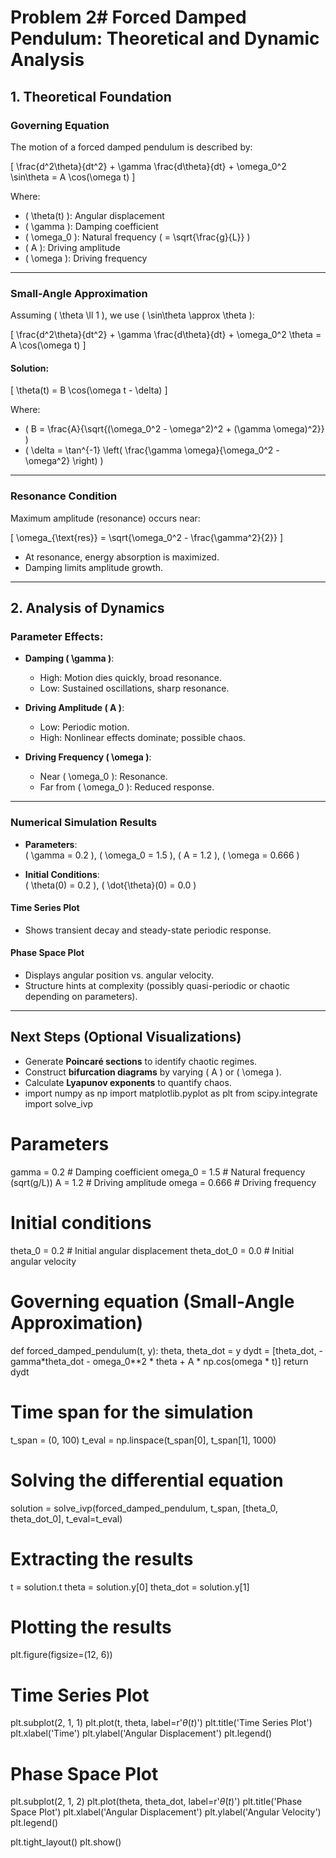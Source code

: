 # Problem 2# **Forced Damped Pendulum: Theoretical and Dynamic Analysis**

## **1. Theoretical Foundation**

### **Governing Equation**

The motion of a forced damped pendulum is described by:

\[
\frac{d^2\theta}{dt^2} + \gamma \frac{d\theta}{dt} + \omega_0^2 \sin\theta = A \cos(\omega t)
\]

Where:
- \( \theta(t) \): Angular displacement  
- \( \gamma \): Damping coefficient  
- \( \omega_0 \): Natural frequency \( = \sqrt{\frac{g}{L}} \)  
- \( A \): Driving amplitude  
- \( \omega \): Driving frequency  

---

### **Small-Angle Approximation**

Assuming \( \theta \ll 1 \), we use \( \sin\theta \approx \theta \):

\[
\frac{d^2\theta}{dt^2} + \gamma \frac{d\theta}{dt} + \omega_0^2 \theta = A \cos(\omega t)
\]

#### **Solution:**
\[
\theta(t) = B \cos(\omega t - \delta)
\]

Where:
- \( B = \frac{A}{\sqrt{(\omega_0^2 - \omega^2)^2 + (\gamma \omega)^2}} \)
- \( \delta = \tan^{-1} \left( \frac{\gamma \omega}{\omega_0^2 - \omega^2} \right) \)

---

### **Resonance Condition**

Maximum amplitude (resonance) occurs near:

\[
\omega_{\text{res}} = \sqrt{\omega_0^2 - \frac{\gamma^2}{2}}
\]

- At resonance, energy absorption is maximized.
- Damping limits amplitude growth.

---

## **2. Analysis of Dynamics**

### **Parameter Effects:**

- **Damping \( \gamma \)**:
  - High: Motion dies quickly, broad resonance.
  - Low: Sustained oscillations, sharp resonance.

- **Driving Amplitude \( A \)**:
  - Low: Periodic motion.
  - High: Nonlinear effects dominate; possible chaos.

- **Driving Frequency \( \omega \)**:
  - Near \( \omega_0 \): Resonance.
  - Far from \( \omega_0 \): Reduced response.

---

### **Numerical Simulation Results**

- **Parameters**:  
  \( \gamma = 0.2 \), \( \omega_0 = 1.5 \), \( A = 1.2 \), \( \omega = 0.666 \)

- **Initial Conditions**:  
  \( \theta(0) = 0.2 \), \( \dot{\theta}(0) = 0.0 \)

#### **Time Series Plot**

- Shows transient decay and steady-state periodic response.

#### **Phase Space Plot**

- Displays angular position vs. angular velocity.
- Structure hints at complexity (possibly quasi-periodic or chaotic depending on parameters).

---

## **Next Steps (Optional Visualizations)**

- Generate **Poincaré sections** to identify chaotic regimes.
- Construct **bifurcation diagrams** by varying \( A \) or \( \omega \).
- Calculate **Lyapunov exponents** to quantify chaos.
- import numpy as np
import matplotlib.pyplot as plt
from scipy.integrate import solve_ivp

# Parameters
gamma = 0.2        # Damping coefficient
omega_0 = 1.5      # Natural frequency (sqrt(g/L))
A = 1.2            # Driving amplitude
omega = 0.666      # Driving frequency

# Initial conditions
theta_0 = 0.2      # Initial angular displacement
theta_dot_0 = 0.0  # Initial angular velocity

# Governing equation (Small-Angle Approximation)
def forced_damped_pendulum(t, y):
    theta, theta_dot = y
    dydt = [theta_dot, -gamma*theta_dot - omega_0**2 * theta + A * np.cos(omega * t)]
    return dydt

# Time span for the simulation
t_span = (0, 100)
t_eval = np.linspace(t_span[0], t_span[1], 1000)

# Solving the differential equation
solution = solve_ivp(forced_damped_pendulum, t_span, [theta_0, theta_dot_0], t_eval=t_eval)

# Extracting the results
t = solution.t
theta = solution.y[0]
theta_dot = solution.y[1]

# Plotting the results
plt.figure(figsize=(12, 6))

# Time Series Plot
plt.subplot(2, 1, 1)
plt.plot(t, theta, label=r'$\theta(t)$')
plt.title('Time Series Plot')
plt.xlabel('Time')
plt.ylabel('Angular Displacement')
plt.legend()

# Phase Space Plot
plt.subplot(2, 1, 2)
plt.plot(theta, theta_dot, label=r'$\dot{\theta}(t)$')
plt.title('Phase Space Plot')
plt.xlabel('Angular Displacement')
plt.ylabel('Angular Velocity')
plt.legend()

plt.tight_layout()
plt.show()
